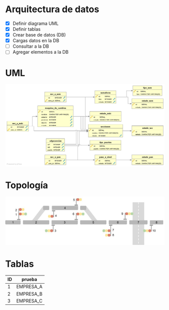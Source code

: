# Arquitectura de datos

- [x] Definir diagrama UML
- [x] Definir tablas
- [x] Crear base de datos (DB)
- [x] Cargas datos en la DB
- [ ] Consultar a la DB
- [ ] Agregar elementos a la DB

# UML

![UML](uml.png)


# Topología


![bypass](bypass.jpg)

# Tablas


| ID | prueba | 
| ------------- | ------------- |
| 1 | EMPRESA_A |
| 2 | EMPRESA_B |
| 3 | EMPRESA_C |
